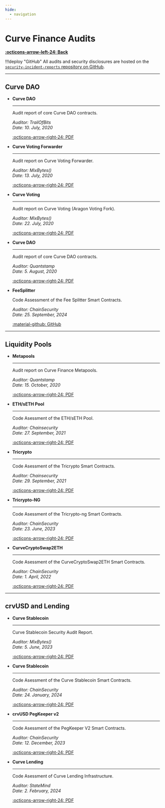 ```yaml
---
hide:
  - navigation
---
```


<h1>Curve Finance Audits</h1>

[**:octicons-arrow-left-24: Back**](../documentation-overview.md)

!!!deploy "GitHub"
    All audits and security disclosures are hosted on the [`security-incident-reports` repository on GitHub](https://github.com/curvefi/security-incident-reports).


---

## **Curve DAO**

<div class="grid cards" markdown>

-   **Curve DAO**

    ---

    Audit report of core Curve DAO contracts.

    *Auditor: TrailOfBits*  
    *Date: 10. July, 2020*

    [:octicons-arrow-right-24: PDF](../assets/pdf/curve-dao-ToB-final.pdf)

-   **Curve Voting Forwarder**

    ---

    Audit report on Curve Voting Forwarder.

    *Auditor: MixBytes()*  
    *Date: 13. July, 2020*

    [:octicons-arrow-right-24: PDF](../assets/pdf/Curve%20Finance%20DAO%20Voting%20Forwarder%20Security%20Audit%20Report.pdf)

-   **Curve Voting**

    ---

    Audit report on Curve Voting (Aragon Voting Fork).

    *Auditor: MixBytes()*  
    *Date: 22. July, 2020*

    [:octicons-arrow-right-24: PDF](../assets/pdf/Curve%20Finance%20DAO%20Voting%20Security%20Audit%20Report.pdf)

-   **Curve DAO**

    ---

    Audit report of core Curve DAO contracts.

    *Auditor: Quantstamp*  
    *Date: 5. August, 2020*

    [:octicons-arrow-right-24: PDF](../assets/pdf/curve-dao-quantstamp.pdf)

-   **FeeSplitter**

    Code Assessment of the Fee Splitter Smart Contracts.

    *Auditor: ChainSecurity*  
    *Date: 25. September, 2024*

    [:material-github: GitHub](https://github.com/curvefi/fee-splitter/blob/main/audits/ChainSecurity.pdf)

</div>


---


## **Liquidity Pools**

<div class="grid cards" markdown>

-   **Metapools**

    ---

    Audit report on Curve Finance Metapools.

    *Auditor: Quantstamp*  
    *Date: 15. October, 2020*

    [:octicons-arrow-right-24: PDF](../assets/pdf/CurveMetapoolAudit.pdf)

-   **ETH/sETH Pool**

    ---

    Code Asessment of the ETH/sETH Pool.

    *Auditor: Chainsecurity*  
    *Date: 27. September, 2021*

    [:octicons-arrow-right-24: PDF](../assets/pdf/ChainSecurity_Curve_Finance_Curve_ETH_sETH_Smart-contract-audit_September-27th-2021.pdf)

-   **Tricrypto**

    ---

    Code Asessment of the Tricrypto Smart Contracts.

    *Auditor: Chainsecurity*  
    *Date: 29. September, 2021*

    [:octicons-arrow-right-24: PDF](../assets/pdf/ChainSecurity_Curve-Finance-_-Tricrypto_smart-contract-audit_-September-2021.pdf)

-   **Tricrypto-NG**

    ---

    Code Asessment of the Tricrypto-ng Smart Contracts.

    *Auditor: ChainSecurity*  
    *Date: 23. June, 2023*

    [:octicons-arrow-right-24: PDF](../assets/pdf/ChainSecurity_Curve_tricrypto-ng_audit.pdf)

-   **CurveCryptoSwap2ETH**

    ---

    Code Asessment of the CurveCryptoSwap2ETH Smart Contracts.

    *Auditor: ChainSecurity*  
    *Date: 1. April, 2022*

    [:octicons-arrow-right-24: PDF](../assets/pdf/private_ChainSecurity_Curve_CurveCryptoSwap2ETH_audit_draft.pdf)



</div>


---


## **crvUSD and Lending**

<div class="grid cards" markdown>

-   **Curve Stablecoin**

    ---

    Curve Stablecoin Security Audit Report.

    *Auditor: MixBytes()*  
    *Date: 5. June, 2023*

    [:octicons-arrow-right-24: PDF](../assets/pdf/Curve%20Stablecoin%20(crvUSD)%20Security%20Audit%20Report.pdf)

-   **Curve Stablecoin**

    ---

    Code Asessment of the Curve Stablecoin Smart Contracts.

    *Auditor: ChainSecurity*  
    *Date: 24. January, 2024*

    [:octicons-arrow-right-24: PDF](../assets/pdf/ChainSecurity_Curve_Curve_Stablecoin_audit-1.pdf)

-   **crvUSD PegKeeper v2**

    ---

    Code Asessment of the PegKeeper V2 Smart Contracts.

    *Auditor: ChainSecurity*  
    *Date: 12. December, 2023*

    [:octicons-arrow-right-24: PDF](../assets/pdf/ChainSecurity_Curve_PegKeeperV2_audit.pdf)

-   **Curve Lending**

    ---

    Code Asessment of Curve Lending Infrastructure.

    *Auditor: StateMind*  
    *Date: 2. February, 2024*

    [:octicons-arrow-right-24: PDF](../assets/pdf/StateMind_Curve_Lending.pdf)

</div>
